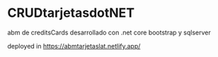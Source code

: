 # CRUDtarjetasdotNET
abm de creditsCards desarrollado con .net core bootstrap y sqlserver 

deployed in https://abmtarjetaslat.netlify.app/
